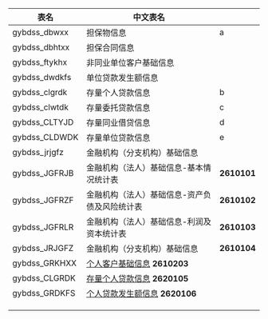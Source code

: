 | 表名          | 中文表名                                      |             |
| ------------- | --------------------------------------------- | ----------- |
| gybdss_dbwxx  | 担保物信息                                    | a           |
| gybdss_dbhtxx | 担保合同信息                                  |             |
| gybdss_ftykhx | 非同业单位客户基础信息                        |             |
| gybdss_dwdkfs | 单位贷款发生额信息                            |             |
| gybdss_clgrdk | 存量个人贷款信息                              | b           |
| gybdss_clwtdk | 存量委托贷款信息                              | c           |
| gybdss_CLTYJD | 存量同业借贷信息                              | d           |
| gybdss_CLDWDK | 存量单位贷款信息                              | e           |
| gybdss_jrjgfz | 金融机构（分支机构）基础信息                  |             |
| gybdss_JGFRJB | 金融机构（法人）基础信息-基本情况统计表       | **2610101** |
| gybdss_JGFRZF | 金融机构（法人）基础信息-资产负债及风险统计表 | **2610102** |
| gybdss_JGFRLR | 金融机构（法人）基础信息-利润及资本统计表     | **2610103** |
| gybdss_JRJGFZ | 金融机构（分支机构）基础信息                  | **2610104** |
| gybdss_GRKHXX | [个人客户基础信息](#RANGE!A1) **2610203**     |             |
| gybdss_CLGRDK | [存量个人贷款信息](#RANGE!A1)  **2620105**    |             |
| gybdss_GRDKFS | [个人贷款发生额信息](#RANGE!A1) **2620106**   |             |
|               |                                               |             |
|               |                                               |             |
|               |                                               |             |